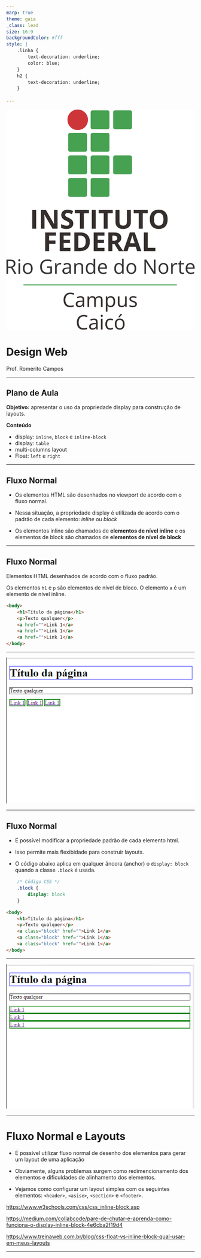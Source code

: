 ```yaml
---
marp: true
theme: gaia
_class: lead
size: 16:9
backgroundColor: #fff
style: |
    .linha {
        text-decoration: underline;
        color: blue;
    } 
    h2 {
        text-decoration: underline;
    }
    
---
```


![bg left:25% 50%](./ifrn-vertical.png)
# Design Web
Prof. Romerito Campos

---

##  Plano de Aula

**Objetivo:** apresentar o uso da propriedade display para  construção de layouts.

**Conteúdo**
- display: `inline`, `block` e `inline-block`
- display: `table`
- multi-columns layout
- Float: `left` e `right`

---

## Fluxo Normal

- Os elementos HTML são desenhados no viewport de acordo com o fluxo normal.
  
- Nessa situação, a propriedade display é utilizada de acordo com o padrão de cada elemento: *inline* ou *block*

- Os elementos inline são chamados de **elementos de nível inline** e os elementos de block são chamados de **elementos de nível de block**

---

## Fluxo Normal

Elementos HTML desenhados de acordo com o fluxo padrão. 

Os elementos `h1` e `p` são elementos de nível de bloco. O elemento `a` é um elemento de nível inline. 

```html
<body>
    <h1>Título da página</h1>
    <p>Texto qualquer</p>
    <a href="">Link 1</a>
    <a href="">Link 1</a>
    <a href="">Link 1</a>
</body>
```

--- 

![bg center:70% 70%](image1.png) 


---
## Fluxo Normal

- É possível modificar a propriedade padrão de cada elemento html.
  
- Isso permite mais flexibidade para construir layouts.
  
- O código abaixo aplica em qualquer âncora (anchor) o `display: block` quando a classe `.block` é usada.

<style> 
    pre {
        float: left;
        width: 45%;
        margin-right: 5px;
        margin-top: 0px
    }
</style>

```css
    /* Código CSS */
    .block {
        display: block
    }
```

```html
<body>
    <h1>Título da página</h1>
    <p>Texto qualquer</p>
    <a class="block" href="">Link 1</a>
    <a class="block" href="">Link 1</a>
    <a class="block" href="">Link 1</a>
</body>
```

---
<style>
    figure {
        border: 5px solid black;
    }
</style>
![bg center: 70%](./image2.png)

---
# Fluxo Normal e Layouts

- É possível utilizar fluxo normal de desenho dos elementos para gerar um layout de uma aplicação

- Obviamente, alguns problemas surgem como redimencionamento dos elementos e dificuldades de alinhamento dos elementos.

- Vejamos como configurar um layout simples com os seguintes elementos: `<header>`, `<asise>`, `<section>` e `<footer>`.

https://www.w3schools.com/css/css_inline-block.asp


https://medium.com/collabcode/pare-de-chutar-e-aprenda-como-funciona-o-display-inline-block-4e6cba2f19d4

https://www.treinaweb.com.br/blog/css-float-vs-inline-block-qual-usar-em-meus-layouts

---
